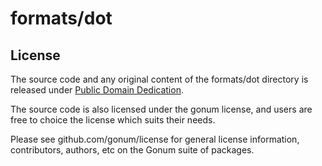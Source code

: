 # formats/dot

## License

The source code and any original content of the formats/dot directory is released under [Public Domain Dedication](https://creativecommons.org/publicdomain/zero/1.0/).

The source code is also licensed under the gonum license, and users are free to choice the license which suits their needs.

Please see github.com/gonum/license for general license information, contributors, authors, etc on the Gonum suite of packages.
